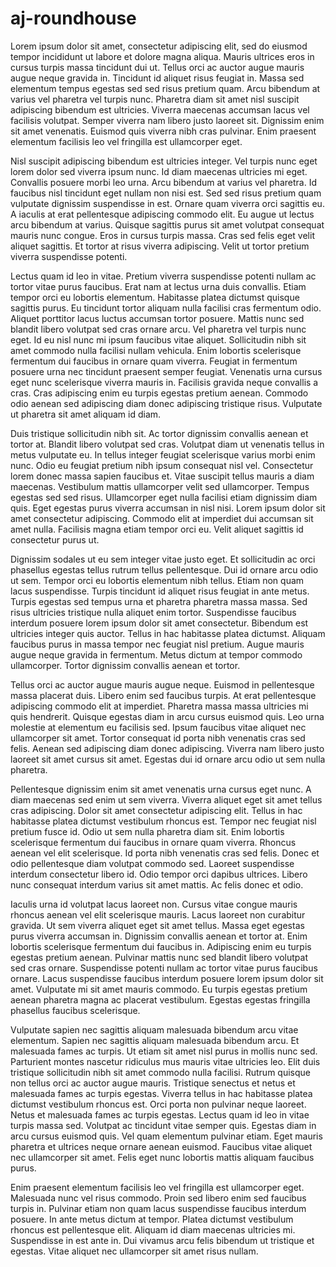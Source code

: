 # aj-roundhouse

Lorem ipsum dolor sit amet, consectetur adipiscing elit, sed do eiusmod tempor incididunt ut labore et dolore magna aliqua. Mauris ultrices eros in cursus turpis massa tincidunt dui ut. Tellus orci ac auctor augue mauris augue neque gravida in. Tincidunt id aliquet risus feugiat in. Massa sed elementum tempus egestas sed sed risus pretium quam. Arcu bibendum at varius vel pharetra vel turpis nunc. Pharetra diam sit amet nisl suscipit adipiscing bibendum est ultricies. Viverra maecenas accumsan lacus vel facilisis volutpat. Semper viverra nam libero justo laoreet sit. Dignissim enim sit amet venenatis. Euismod quis viverra nibh cras pulvinar. Enim praesent elementum facilisis leo vel fringilla est ullamcorper eget.

Nisl suscipit adipiscing bibendum est ultricies integer. Vel turpis nunc eget lorem dolor sed viverra ipsum nunc. Id diam maecenas ultricies mi eget. Convallis posuere morbi leo urna. Arcu bibendum at varius vel pharetra. Id faucibus nisl tincidunt eget nullam non nisi est. Sed sed risus pretium quam vulputate dignissim suspendisse in est. Ornare quam viverra orci sagittis eu. A iaculis at erat pellentesque adipiscing commodo elit. Eu augue ut lectus arcu bibendum at varius. Quisque sagittis purus sit amet volutpat consequat mauris nunc congue. Eros in cursus turpis massa. Cras sed felis eget velit aliquet sagittis. Et tortor at risus viverra adipiscing. Velit ut tortor pretium viverra suspendisse potenti.

Lectus quam id leo in vitae. Pretium viverra suspendisse potenti nullam ac tortor vitae purus faucibus. Erat nam at lectus urna duis convallis. Etiam tempor orci eu lobortis elementum. Habitasse platea dictumst quisque sagittis purus. Eu tincidunt tortor aliquam nulla facilisi cras fermentum odio. Aliquet porttitor lacus luctus accumsan tortor posuere. Mattis nunc sed blandit libero volutpat sed cras ornare arcu. Vel pharetra vel turpis nunc eget. Id eu nisl nunc mi ipsum faucibus vitae aliquet. Sollicitudin nibh sit amet commodo nulla facilisi nullam vehicula. Enim lobortis scelerisque fermentum dui faucibus in ornare quam viverra. Feugiat in fermentum posuere urna nec tincidunt praesent semper feugiat. Venenatis urna cursus eget nunc scelerisque viverra mauris in. Facilisis gravida neque convallis a cras. Cras adipiscing enim eu turpis egestas pretium aenean. Commodo odio aenean sed adipiscing diam donec adipiscing tristique risus. Vulputate ut pharetra sit amet aliquam id diam.

Duis tristique sollicitudin nibh sit. Ac tortor dignissim convallis aenean et tortor at. Blandit libero volutpat sed cras. Volutpat diam ut venenatis tellus in metus vulputate eu. In tellus integer feugiat scelerisque varius morbi enim nunc. Odio eu feugiat pretium nibh ipsum consequat nisl vel. Consectetur lorem donec massa sapien faucibus et. Vitae suscipit tellus mauris a diam maecenas. Vestibulum mattis ullamcorper velit sed ullamcorper. Tempus egestas sed sed risus. Ullamcorper eget nulla facilisi etiam dignissim diam quis. Eget egestas purus viverra accumsan in nisl nisi. Lorem ipsum dolor sit amet consectetur adipiscing. Commodo elit at imperdiet dui accumsan sit amet nulla. Facilisis magna etiam tempor orci eu. Velit aliquet sagittis id consectetur purus ut.

Dignissim sodales ut eu sem integer vitae justo eget. Et sollicitudin ac orci phasellus egestas tellus rutrum tellus pellentesque. Dui id ornare arcu odio ut sem. Tempor orci eu lobortis elementum nibh tellus. Etiam non quam lacus suspendisse. Turpis tincidunt id aliquet risus feugiat in ante metus. Turpis egestas sed tempus urna et pharetra pharetra massa massa. Sed risus ultricies tristique nulla aliquet enim tortor. Suspendisse faucibus interdum posuere lorem ipsum dolor sit amet consectetur. Bibendum est ultricies integer quis auctor. Tellus in hac habitasse platea dictumst. Aliquam faucibus purus in massa tempor nec feugiat nisl pretium. Augue mauris augue neque gravida in fermentum. Metus dictum at tempor commodo ullamcorper. Tortor dignissim convallis aenean et tortor.

Tellus orci ac auctor augue mauris augue neque. Euismod in pellentesque massa placerat duis. Libero enim sed faucibus turpis. At erat pellentesque adipiscing commodo elit at imperdiet. Pharetra massa massa ultricies mi quis hendrerit. Quisque egestas diam in arcu cursus euismod quis. Leo urna molestie at elementum eu facilisis sed. Ipsum faucibus vitae aliquet nec ullamcorper sit amet. Tortor consequat id porta nibh venenatis cras sed felis. Aenean sed adipiscing diam donec adipiscing. Viverra nam libero justo laoreet sit amet cursus sit amet. Egestas dui id ornare arcu odio ut sem nulla pharetra.

Pellentesque dignissim enim sit amet venenatis urna cursus eget nunc. A diam maecenas sed enim ut sem viverra. Viverra aliquet eget sit amet tellus cras adipiscing. Dolor sit amet consectetur adipiscing elit. Tellus in hac habitasse platea dictumst vestibulum rhoncus est. Tempor nec feugiat nisl pretium fusce id. Odio ut sem nulla pharetra diam sit. Enim lobortis scelerisque fermentum dui faucibus in ornare quam viverra. Rhoncus aenean vel elit scelerisque. Id porta nibh venenatis cras sed felis. Donec et odio pellentesque diam volutpat commodo sed. Laoreet suspendisse interdum consectetur libero id. Odio tempor orci dapibus ultrices. Libero nunc consequat interdum varius sit amet mattis. Ac felis donec et odio.

Iaculis urna id volutpat lacus laoreet non. Cursus vitae congue mauris rhoncus aenean vel elit scelerisque mauris. Lacus laoreet non curabitur gravida. Ut sem viverra aliquet eget sit amet tellus. Massa eget egestas purus viverra accumsan in. Dignissim convallis aenean et tortor at. Enim lobortis scelerisque fermentum dui faucibus in. Adipiscing enim eu turpis egestas pretium aenean. Pulvinar mattis nunc sed blandit libero volutpat sed cras ornare. Suspendisse potenti nullam ac tortor vitae purus faucibus ornare. Lacus suspendisse faucibus interdum posuere lorem ipsum dolor sit amet. Vulputate mi sit amet mauris commodo. Eu turpis egestas pretium aenean pharetra magna ac placerat vestibulum. Egestas egestas fringilla phasellus faucibus scelerisque.

Vulputate sapien nec sagittis aliquam malesuada bibendum arcu vitae elementum. Sapien nec sagittis aliquam malesuada bibendum arcu. Et malesuada fames ac turpis. Ut etiam sit amet nisl purus in mollis nunc sed. Parturient montes nascetur ridiculus mus mauris vitae ultricies leo. Elit duis tristique sollicitudin nibh sit amet commodo nulla facilisi. Rutrum quisque non tellus orci ac auctor augue mauris. Tristique senectus et netus et malesuada fames ac turpis egestas. Viverra tellus in hac habitasse platea dictumst vestibulum rhoncus est. Orci porta non pulvinar neque laoreet. Netus et malesuada fames ac turpis egestas. Lectus quam id leo in vitae turpis massa sed. Volutpat ac tincidunt vitae semper quis. Egestas diam in arcu cursus euismod quis. Vel quam elementum pulvinar etiam. Eget mauris pharetra et ultrices neque ornare aenean euismod. Faucibus vitae aliquet nec ullamcorper sit amet. Felis eget nunc lobortis mattis aliquam faucibus purus.

Enim praesent elementum facilisis leo vel fringilla est ullamcorper eget. Malesuada nunc vel risus commodo. Proin sed libero enim sed faucibus turpis in. Pulvinar etiam non quam lacus suspendisse faucibus interdum posuere. In ante metus dictum at tempor. Platea dictumst vestibulum rhoncus est pellentesque elit. Aliquam id diam maecenas ultricies mi. Suspendisse in est ante in. Dui vivamus arcu felis bibendum ut tristique et egestas. Vitae aliquet nec ullamcorper sit amet risus nullam.
